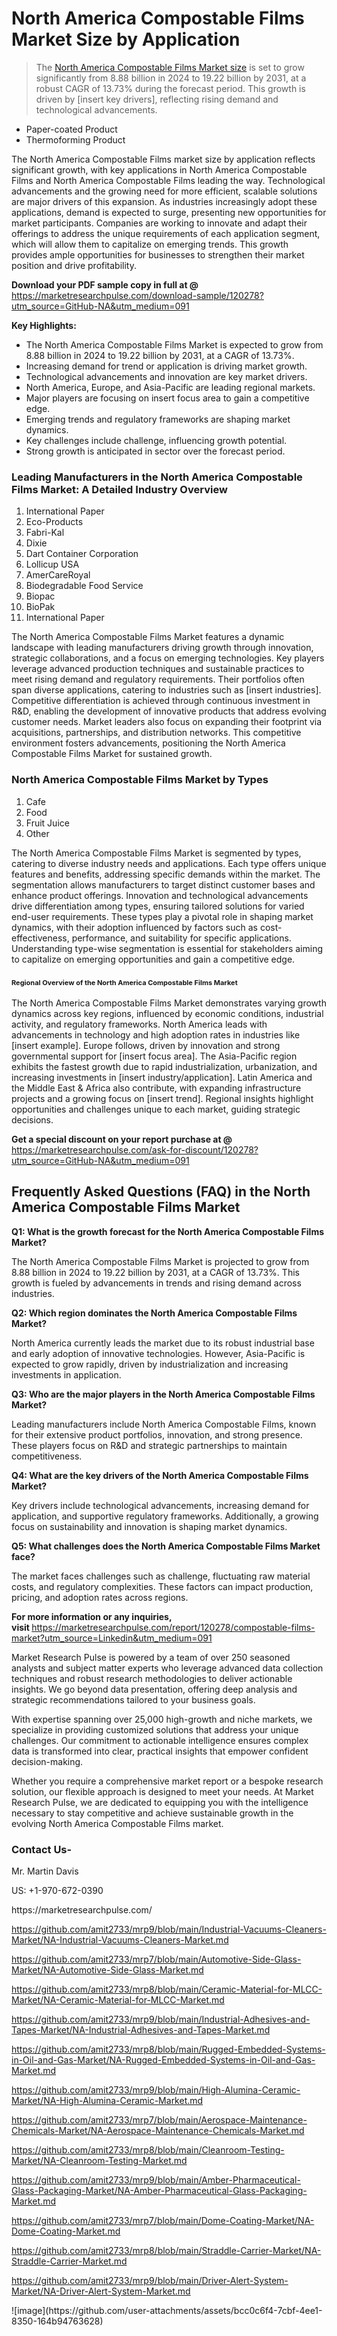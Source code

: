 <h1>North America Compostable Films Market&nbsp;Size by Application</h1><blockquote><p>The <a href="https://marketresearchpulse.com/download-sample/120278?utm_source=GitHub-NA&amp;utm_medium=091">North America Compostable Films Market size</a> is set to grow significantly from 8.88 billion in 2024 to 19.22 billion by 2031, at a robust CAGR of 13.73% during the forecast period. This growth is driven by [insert key drivers], reflecting rising demand and technological advancements.</p></blockquote><ul><li>Paper-coated Product<li> Thermoforming Product</li></ul><p>The North America Compostable Films market size by application reflects significant growth, with key applications in North America Compostable Films and North America Compostable Films leading the way. Technological advancements and the growing need for more efficient, scalable solutions are major drivers of this expansion. As industries increasingly adopt these applications, demand is expected to surge, presenting new opportunities for market participants. Companies are working to innovate and adapt their offerings to address the unique requirements of each application segment, which will allow them to capitalize on emerging trends. This growth provides ample opportunities for businesses to strengthen their market position and drive profitability.</p><p><strong>Download your PDF sample copy in full at @ </strong><a href="https://marketresearchpulse.com/download-sample/120278?utm_source=GitHub-NA&amp;utm_medium=091">https://marketresearchpulse.com/download-sample/120278?utm_source=GitHub-NA&amp;utm_medium=091</a></p><p><strong>Key Highlights: </strong></p><ul><li>The North America Compostable Films Market is expected to grow from 8.88 billion in 2024 to 19.22 billion by 2031, at a CAGR of 13.73%.</li><li>Increasing demand for trend or application is driving market growth.</li><li>Technological advancements and innovation are key market drivers.</li><li>North America, Europe, and Asia-Pacific are leading regional markets.</li><li>Major players are focusing on insert focus area to gain a competitive edge.</li><li>Emerging trends and regulatory frameworks are shaping market dynamics.</li><li>Key challenges include challenge, influencing growth potential.</li><li>Strong growth is anticipated in sector over the forecast period.</li></ul><h3>Leading Manufacturers in the North America Compostable Films Market: A Detailed Industry Overview</h3><ol><li>International Paper</li><li>Eco-Products</li><li>Fabri-Kal</li><li>Dixie</li><li>Dart Container Corporation</li><li>Lollicup USA</li><li>AmerCareRoyal</li><li>Biodegradable Food Service</li><li>Biopac</li><li>BioPak</li><li>International Paper</li></ol><div class="flex max-w-full flex-col flex-grow"><div class="min-h-8 text-message flex w-full flex-col items-end gap-2 whitespace-normal break-words [.text-message+&amp;]:mt-5" dir="auto" data-message-author-role="assistant" data-message-id="fd8432e4-4910-450d-b182-61b7bfb0a01f" data-message-model-slug="gpt-4o"><div class="flex w-full flex-col gap-1 empty:hidden first:pt-[3px]"><div class="markdown prose w-full break-words dark:prose-invert light"><p>The North America Compostable Films Market features a dynamic landscape with leading manufacturers driving growth through innovation, strategic collaborations, and a focus on emerging technologies. Key players leverage advanced production techniques and sustainable practices to meet rising demand and regulatory requirements. Their portfolios often span diverse applications, catering to industries such as [insert industries]. Competitive differentiation is achieved through continuous investment in R&amp;D, enabling the development of innovative products that address evolving customer needs. Market leaders also focus on expanding their footprint via acquisitions, partnerships, and distribution networks. This competitive environment fosters advancements, positioning the North America Compostable Films Market for sustained growth.</p></div></div></div></div><h3>North America Compostable Films Market by Types</h3><ol><li>Cafe<li> Food<li> Fruit Juice<li> Other</li></ol><div class="flex max-w-full flex-col flex-grow"><div class="min-h-8 text-message flex w-full flex-col items-end gap-2 whitespace-normal break-words [.text-message+&amp;]:mt-5" dir="auto" data-message-author-role="assistant" data-message-id="084470be-0bb7-4664-bddf-5156b4f41249" data-message-model-slug="gpt-4o-mini"><div class="flex w-full flex-col gap-1 empty:hidden first:pt-[3px]"><div class="markdown prose w-full break-words dark:prose-invert light"><p>The North America Compostable Films Market is segmented by types, catering to diverse industry needs and applications. Each type offers unique features and benefits, addressing specific demands within the market. The segmentation allows manufacturers to target distinct customer bases and enhance product offerings. Innovation and technological advancements drive differentiation among types, ensuring tailored solutions for varied end-user requirements. These types play a pivotal role in shaping market dynamics, with their adoption influenced by factors such as cost-effectiveness, performance, and suitability for specific applications. Understanding type-wise segmentation is essential for stakeholders aiming to capitalize on emerging opportunities and gain a competitive edge.</p></div></div></div></div><h3><span style="font-size: 11px;">Regional Overview of the North America Compostable Films Market</span></h3><div class="flex max-w-full flex-col flex-grow"><div class="min-h-8 text-message flex w-full flex-col items-end gap-2 whitespace-normal break-words [.text-message+&amp;]:mt-5" dir="auto" data-message-author-role="assistant" data-message-id="e9038762-ce64-4e30-91c9-9bd413514231" data-message-model-slug="gpt-4o-mini"><div class="flex w-full flex-col gap-1 empty:hidden first:pt-[3px]"><div class="markdown prose w-full break-words dark:prose-invert light"><p>The North America Compostable Films Market demonstrates varying growth dynamics across key regions, influenced by economic conditions, industrial activity, and regulatory frameworks. North America leads with advancements in technology and high adoption rates in industries like [insert example]. Europe follows, driven by innovation and strong governmental support for [insert focus area]. The Asia-Pacific region exhibits the fastest growth due to rapid industrialization, urbanization, and increasing investments in [insert industry/application]. Latin America and the Middle East &amp; Africa also contribute, with expanding infrastructure projects and a growing focus on [insert trend]. Regional insights highlight opportunities and challenges unique to each market, guiding strategic decisions.</p></div></div></div></div><p><strong>Get a special discount on your report purchase at @ </strong><a href="https://marketresearchpulse.com/ask-for-discount/120278?utm_source=GitHub-NA&amp;utm_medium=091">https://marketresearchpulse.com/ask-for-discount/120278?utm_source=GitHub-NA&amp;utm_medium=091</a></p><h2>Frequently Asked Questions (FAQ) in the North America Compostable Films Market</h2><p><strong>Q1: What is the growth forecast for the North America Compostable Films Market?</strong></p><p>The North America Compostable Films Market is projected to grow from 8.88 billion in 2024 to 19.22 billion by 2031, at a CAGR of 13.73%. This growth is fueled by advancements in trends and rising demand across industries.</p><p><strong>Q2: Which region dominates the North America Compostable Films Market?</strong></p><p>North America currently leads the market due to its robust industrial base and early adoption of innovative technologies. However, Asia-Pacific is expected to grow rapidly, driven by industrialization and increasing investments in application.</p><p><strong>Q3: Who are the major players in the North America Compostable Films Market?</strong></p><p>Leading manufacturers include North America Compostable Films, known for their extensive product portfolios, innovation, and strong presence. These players focus on R&amp;D and strategic partnerships to maintain competitiveness.</p><p><strong>Q4: What are the key drivers of the North America Compostable Films Market?</strong></p><p>Key drivers include technological advancements, increasing demand for application, and supportive regulatory frameworks. Additionally, a growing focus on sustainability and innovation is shaping market dynamics.</p><p><strong>Q5: What challenges does the North America Compostable Films Market face?</strong></p><p>The market faces challenges such as challenge, fluctuating raw material costs, and regulatory complexities. These factors can impact production, pricing, and adoption rates across regions.</p><p><strong>For more information or any inquiries, visit&nbsp;</strong><a href="https://marketresearchpulse.com/report/120278/compostable-films-market?utm_source=Linkedin&utm_medium=091">https://marketresearchpulse.com/report/120278/compostable-films-market?utm_source=Linkedin&utm_medium=091</a></p><p>Market Research Pulse is powered by a team of over 250 seasoned analysts and subject matter experts who leverage advanced data collection techniques and robust research methodologies to deliver actionable insights. We go beyond data presentation, offering deep analysis and strategic recommendations tailored to your business goals.</p><p>With expertise spanning over 25,000 high-growth and niche markets, we specialize in providing customized solutions that address your unique challenges. Our commitment to actionable intelligence ensures complex data is transformed into clear, practical insights that empower confident decision-making.</p><p>Whether you require a comprehensive market report or a bespoke research solution, our flexible approach is designed to meet your needs. At Market Research Pulse, we are dedicated to equipping you with the intelligence necessary to stay competitive and achieve sustainable growth in the evolving North America Compostable Films market.</p><h3><strong>Contact Us-</strong></h3><p>Mr. Martin Davis</p><p>US: +1-970-672-0390</p><p>https://marketresearchpulse.com/</p><p><a href="https://github.com/amit2733/mrp9/blob/main/Industrial-Vacuums-Cleaners-Market/NA-Industrial-Vacuums-Cleaners-Market.md">https://github.com/amit2733/mrp9/blob/main/Industrial-Vacuums-Cleaners-Market/NA-Industrial-Vacuums-Cleaners-Market.md</a></p><p><a href="https://github.com/amit2733/mrp7/blob/main/Automotive-Side-Glass-Market/NA-Automotive-Side-Glass-Market.md">https://github.com/amit2733/mrp7/blob/main/Automotive-Side-Glass-Market/NA-Automotive-Side-Glass-Market.md</a></p><p><a href="https://github.com/amit2733/mrp8/blob/main/Ceramic-Material-for-MLCC-Market/NA-Ceramic-Material-for-MLCC-Market.md">https://github.com/amit2733/mrp8/blob/main/Ceramic-Material-for-MLCC-Market/NA-Ceramic-Material-for-MLCC-Market.md</a></p><p><a href="https://github.com/amit2733/mrp9/blob/main/Industrial-Adhesives-and-Tapes-Market/NA-Industrial-Adhesives-and-Tapes-Market.md">https://github.com/amit2733/mrp9/blob/main/Industrial-Adhesives-and-Tapes-Market/NA-Industrial-Adhesives-and-Tapes-Market.md</a></p><p><a href="https://github.com/amit2733/mrp8/blob/main/Rugged-Embedded-Systems-in-Oil-and-Gas-Market/NA-Rugged-Embedded-Systems-in-Oil-and-Gas-Market.md">https://github.com/amit2733/mrp8/blob/main/Rugged-Embedded-Systems-in-Oil-and-Gas-Market/NA-Rugged-Embedded-Systems-in-Oil-and-Gas-Market.md</a></p><p><a href="https://github.com/amit2733/mrp9/blob/main/High-Alumina-Ceramic-Market/NA-High-Alumina-Ceramic-Market.md">https://github.com/amit2733/mrp9/blob/main/High-Alumina-Ceramic-Market/NA-High-Alumina-Ceramic-Market.md</a></p><p><a href="https://github.com/amit2733/mrp7/blob/main/Aerospace-Maintenance-Chemicals-Market/NA-Aerospace-Maintenance-Chemicals-Market.md">https://github.com/amit2733/mrp7/blob/main/Aerospace-Maintenance-Chemicals-Market/NA-Aerospace-Maintenance-Chemicals-Market.md</a></p><p><a href="https://github.com/amit2733/mrp8/blob/main/Cleanroom-Testing-Market/NA-Cleanroom-Testing-Market.md">https://github.com/amit2733/mrp8/blob/main/Cleanroom-Testing-Market/NA-Cleanroom-Testing-Market.md</a></p><p><a href="https://github.com/amit2733/mrp9/blob/main/Amber-Pharmaceutical-Glass-Packaging-Market/NA-Amber-Pharmaceutical-Glass-Packaging-Market.md">https://github.com/amit2733/mrp9/blob/main/Amber-Pharmaceutical-Glass-Packaging-Market/NA-Amber-Pharmaceutical-Glass-Packaging-Market.md</a></p><p><a href="https://github.com/amit2733/mrp7/blob/main/Dome-Coating-Market/NA-Dome-Coating-Market.md">https://github.com/amit2733/mrp7/blob/main/Dome-Coating-Market/NA-Dome-Coating-Market.md</a></p><p><a href="https://github.com/amit2733/mrp8/blob/main/Straddle-Carrier-Market/NA-Straddle-Carrier-Market.md">https://github.com/amit2733/mrp8/blob/main/Straddle-Carrier-Market/NA-Straddle-Carrier-Market.md</a></p><p><a href="https://github.com/amit2733/mrp9/blob/main/Driver-Alert-System-Market/NA-Driver-Alert-System-Market.md">https://github.com/amit2733/mrp9/blob/main/Driver-Alert-System-Market/NA-Driver-Alert-System-Market.md</a></p>
![image](https://github.com/user-attachments/assets/bcc0c6f4-7cbf-4ee1-8350-164b94763628)
